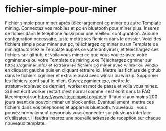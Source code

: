 # fichier-simple-pour-miner
Fichier simple pour miner après téléchargement cg miner ou autre Template mining.
Connectez vos mobiles et pc en bluetooth pour miner plus. 
Inserez ce fichier dans le telephone aussi pour une meilleur configuration.
Aucune configuration necessaire, juste mettre ses fichiers dans le dossier.
Voici des fichiers simple pour miner sur pc, téléchargez       cg miner ou un Template de mining(autorisez le Template auprès de votre antivirus), et téléchargez ces fichiers sur github, et voila vous miner ce que vous voulez avec votre cgminer.exe ou votre Template de mining .exe
Téléchargez cgminer sur https://cgminer.info/ et extraire les fichiers cg miner avec winrar ou winzip en cliquant gauche puis en cliquant extraire ici.
Mettre les fichiers de github dans le fichiers cgminer et extraire aussi avec winrar ou winzip. Supprimer les fichiers .conf sauf le mien.
Ouvrez cgminer.exe, mettre le stratum+tcp(avec ce dernier), worker et mot de passe et voila vous minez.
Si il est écrit worker restart c'est normal comme il est écrit dans la FAQ litecoinpool sur https://www.litecoinpool.org/help.
Il faudra aux moins 200 jours avant de pouvoir miner un block entier.
Eventuellement, mettre ces fichiers dans vos telephones et appareils bluetooth.
Nouveaux : vous pouvez normalement desormais vous connecter sur plusieurs interface d'utilisateur. Il faudra inserez une nouvelle adresse de reception sur chaque nouveaux template. 
